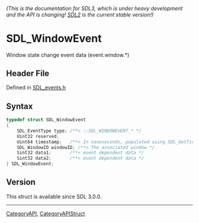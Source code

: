 ###### (This is the documentation for SDL3, which is under heavy development and the API is changing! [SDL2](https://wiki.libsdl.org/SDL2/) is the current stable version!)
# SDL_WindowEvent

Window state change event data (event.window.*)

## Header File

Defined in [SDL_events.h](https://github.com/libsdl-org/SDL/blob/main/include/SDL3/SDL_events.h)

## Syntax

```c
typedef struct SDL_WindowEvent
{
    SDL_EventType type; /**< ::SDL_WINDOWEVENT_* */
    Uint32 reserved;
    Uint64 timestamp;   /**< In nanoseconds, populated using SDL_GetTicksNS() */
    SDL_WindowID windowID; /**< The associated window */
    Sint32 data1;       /**< event dependent data */
    Sint32 data2;       /**< event dependent data */
} SDL_WindowEvent;
```

## Version

This struct is available since SDL 3.0.0.

----
[CategoryAPI](CategoryAPI), [CategoryAPIStruct](CategoryAPIStruct)

